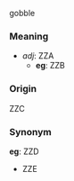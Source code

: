 gobble
### Meaning
+ _adj_: ZZA
    + __eg__: ZZB

### Origin

ZZC

### Synonym

__eg__: ZZD

+ ZZE



